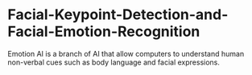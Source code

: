 # Facial-Keypoint-Detection-and-Facial-Emotion-Recognition
Emotion AI is a branch of AI that allow computers to understand human non-verbal cues such as body language and facial expressions.
